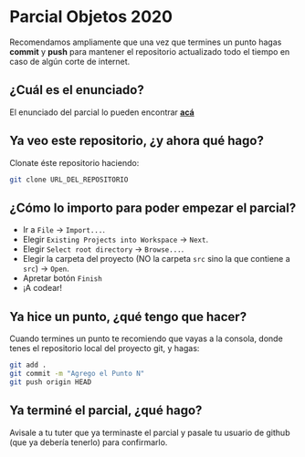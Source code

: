 # Parcial Objetos 2020

Recomendamos ampliamente que una vez que termines un punto hagas **commit** y **push** para mantener el repositorio actualizado todo el tiempo en caso de algún corte de internet.

## ¿Cuál es el enunciado?

El enunciado del parcial lo pueden encontrar [**acá**](https://docs.google.com/document/d/1jVBfzvDm4H5yJw5A79Az64wiLBWGQujhhYN2jLOm0D4)

## Ya veo este repositorio, ¿y ahora qué hago?

Clonate éste repositorio haciendo:

```bash
git clone URL_DEL_REPOSITORIO
```

## ¿Cómo lo importo para poder empezar el parcial?

* Ir a `File` -> `Import...`.
* Elegir `Existing Projects into Workspace` -> `Next`.
* Elegir `Select root directory` -> `Browse...`.
* Elegir la carpeta del proyecto (NO la carpeta `src` sino la que contiene a `src`) -> `Open`.
* Apretar botón `Finish`
* ¡A codear!

## Ya hice un punto, ¿qué tengo que hacer?

Cuando termines un punto te recomiendo que vayas a la consola, donde tenes el repositorio local del proyecto git, y hagas:

```bash
git add .
git commit -m "Agrego el Punto N"
git push origin HEAD
```

## Ya terminé el parcial, ¿qué hago?

Avisale a tu tuter que ya terminaste el parcial y pasale tu usuario de github (que ya debería tenerlo) para confirmarlo.